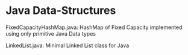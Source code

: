 # Java Data-Structures
FixedCapacityHashMap.java: HashMap of Fixed Capacity implemented using only primitive Java Data types

LinkedList.java: Minimal Linked List class for Java

